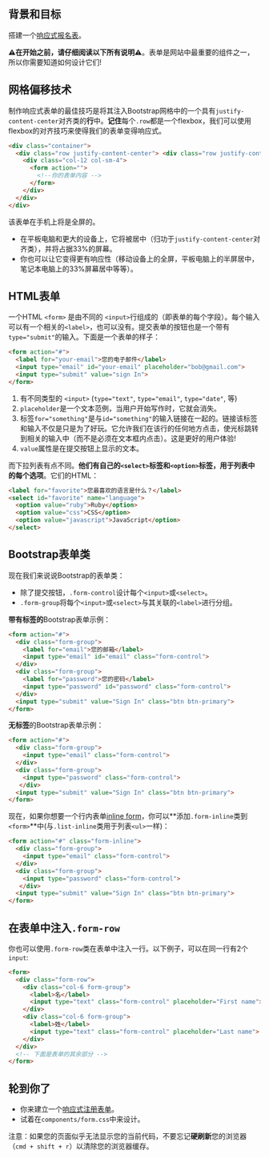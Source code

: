 ## 背景和目标

搭建一个[响应式报名表](https://lewagon.github.io/bootstrap-challenges/10-Login-form/)。

**⚠️在开始之前，请仔细阅读以下所有说明⚠️**。表单是网站中最重要的组件之一，所以你需要知道如何设计它们!

## 网格偏移技术

制作响应式表单的最佳技巧是将其注入Bootstrap网格中的一个具有`justify-content-center`对齐类的**行**中。**记住**每个`.row`都是一个flexbox，我们可以使用flexbox的对齐技巧来使得我们的表单变得响应式。

```html
<div class="container">
  <div class="row justify-content-center"> <div class="row justify-content-center">
    <div class="col-12 col-sm-4">
      <form action="">
        <!--你的表单内容 -->
      </form>
    </div>
  </div>
</div>
```

该表单在手机上将是全屏的。
- 在平板电脑和更大的设备上，它将被居中（归功于`justify-content-center`对齐类），并将占据33%的屏幕。
- 你也可以让它变得更有响应性（移动设备上的全屏，平板电脑上的半屏居中，笔记本电脑上的33%屏幕居中等等）。


## HTML表单

一个HTML `<form>` 是由不同的 `<input>`行组成的（即表单的每个字段）。每个输入可以有一个相关的`<label>`，也可以没有。提交表单的按钮也是一个带有`type="submit"`的输入。下面是一个表单的样子：

```html
<form action="#">
  <label for="your-email">您的电子邮件</label>
  <input type="email" id="your-email" placeholder="bob@gmail.com">
  <input type="submit" value="sign In">
</form>
```

1. 有不同类型的 `<input>` (`type="text"`, `type="email"`, `type="date"`, 等)
2. `placeholder`是一个文本范例，当用户开始写作时，它就会消失。
3. 标签`for="something"`是与`id="something"`的输入链接在一起的。链接该标签和输入不仅是只是为了好玩。它允许我们在该行的任何地方点击，使光标跳转到相关的输入中（而不是必须在文本框内点击）。这是更好的用户体验!
4. `value`属性是在提交按钮上显示的文本。

而下拉列表有点不同。**他们有自己的`<select>`标签和`<option>`标签，用于列表中的每个选项**。它们的HTML：


```html
<label for="favorite">您最喜欢的语言是什么？</label>
<select id="favorite" name="language">
  <option value="ruby">Ruby</option>
  <option value="css">CSS</option>
  <option value="javascript">JavaScript</option>
</select>
```


## Bootstrap表单类

现在我们来说说Bootstrap的表单类：

- 除了提交按钮，`.form-control`设计每个`<input>`或`<select>`。
- `.form-group`将每个`<input>`或`<select>`与其关联的`<label>`进行分组。

**带有标签的**Bootstrap表单示例：

```html
<form action="#">
  <div class="form-group">
    <label for="email">您的邮箱</label>
    <input type="email" id="email" class="form-control">
  </div>
  <div class="form-group">
    <label for="password">您的密码</label>
    <input type="password" id="password" class="form-control">
  </div>
  <input type="submit" value="Sign In" class="btn btn-primary">
</form>
```

**无标签**的Bootstrap表单示例：

```html
<form action="#">
  <div class="form-group">
    <input type="email" class="form-control">
  </div>
  <div class="form-group">
    <input type="password" class="form-control">
   </div>
  <input type="submit" value="Sign In" class="btn btn-primary">
</form>
```

现在，如果你想要一个行内表单[inline form](https://getbootstrap.com/docs/4.2/components/forms/#inline-forms)，你可以**添加`.form-inline`类到`<form>`**中(与`.list-inline`类用于列表`<ul>`一样)：

```html
<form action="#" class="form-inline">
  <div class="form-group">
    <input type="email" class="form-control">
  </div>
  <div class="form-group">
    <input type="password" class="form-control">
   </div>
  <input type="submit" value="Sign In" class="btn btn-primary">
</form>
```

## 在表单中注入`.form-row`

你也可以使用`.form-row`类在表单中注入一行。以下例子，可以在同一行有2个`input`:

```html
<form>
  <div class="form-row">
    <div class="col-6 form-group">
      <label>名</label>
      <input type="text" class="form-control" placeholder="First name">
    </div>
    <div class="col-6 form-group">
      <label>姓</label>
      <input type="text" class="form-control" placeholder="Last name">
    </div>
  </div>
  <!-- 下面是表单的其余部分 -->
</form>
```

## 轮到你了

- 你来建立一个[响应式注册表单](http://lewagon.github.io/bootstrap-challenges/10-Login-form/)。
- 试着在`components/form.css`中来设计。

注意：如果您的页面似乎无法显示您的当前代码，不要忘记**硬刷新**您的浏览器（`cmd + shift + r`）以清除您的浏览器缓存。
